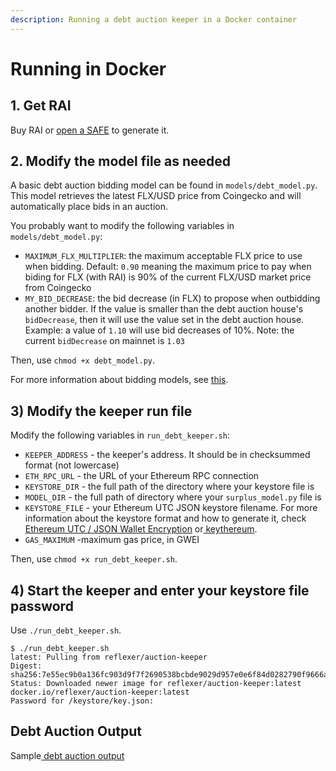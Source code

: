 ```yaml
---
description: Running a debt auction keeper in a Docker container
---
```


# Running in Docker

## 1. Get RAI

Buy RAI or [open a SAFE](https://app.gitbook.com/@reflexer-labs/s/geb/pyflex/safe-management/opening-a-safe) to generate it.

## 2. Modify the model file as needed

A basic debt auction bidding model can be found in `models/debt_model.py`. This model retrieves the latest FLX/USD price from Coingecko and will automatically place bids in an auction.

You probably want to modify the following variables in `models/debt_model.py`:

* `MAXIMUM_FLX_MULTIPLIER`: the maximum acceptable FLX price to use when bidding. Default: `0.90` meaning the maximum price to pay when biding for FLX (with RAI) is 90% of the current FLX/USD market price from Coingecko
* `MY_BID_DECREASE`: the bid decrease (in FLX) to propose when outbidding another bidder. If the value is smaller than the debt auction house's `bidDecrease`, then it will use the value set in the debt auction house. Example: a value of `1.10` will use bid decreases of 10%. Note: the current `bidDecrease` on mainnet is `1.03`

Then, use `chmod +x debt_model.py`.

For more information about bidding models, see [this](https://docs.reflexer.finance/keepers/bidding-models).

## 3) Modify the keeper run file

Modify the following variables in `run_debt_keeper.sh`:

* `KEEPER_ADDRESS` - the keeper's address. It should be in checksummed format (not lowercase)
* `ETH_RPC_URL` - the URL of your Ethereum RPC connection
* `KEYSTORE_DIR` - the full path of the directory where your keystore file is
* `MODEL_DIR` - the full path of directory where your `surplus_model.py` file is
* `KEYSTORE_FILE` - your Ethereum UTC JSON keystore filename. For more information about the keystore format and how to generate it, check [Ethereum UTC / JSON Wallet Encryption](https://wizardforcel.gitbooks.io/practical-cryptography-for-developers-book/content/symmetric-key-ciphers/ethereum-wallet-encryption.html) or[ keythereum](https://github.com/ethereumjs/keythereum).
* `GAS_MAXIMUM` -maximum gas price, in GWEI

Then, use `chmod +x run_debt_keeper.sh`.

## 4) Start the keeper and enter your keystore file password

Use `./run_debt_keeper.sh`.

```
$ ./run_debt_keeper.sh
latest: Pulling from reflexer/auction-keeper
Digest: sha256:7e55ec9b0a136fc903d9f7f2690538bcbde9029d957e0e6f84d0282790f9666a
Status: Downloaded newer image for reflexer/auction-keeper:latest
docker.io/reflexer/auction-keeper:latest
Password for /keystore/key.json:
```

## Debt Auction Output

Sample[ debt auction output](running-in-docker.md#debt-auctioning-process)
